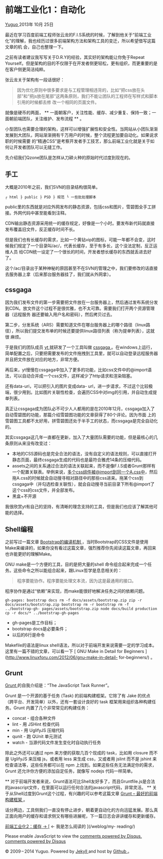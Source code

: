 #  前端工业化1：自动化

[ Yuguo ](http://yuguo.us) 2013年 10月 25日

最近在学习百度前端工程师张云龙的F.I.S系统的时候，了解到他关于“前端工业化”的理解，我也经历过很多前端架构方法和架构工具的变迁，所以希望借写这篇文章的机
会，自己也整理一下。

之前有读者建议我写写关于D.R.Y的经验，其实好的架构能让你免于Repeat
Yourself。但是架构的目的不仅限于在开发者侧更轻松，更有组织，而更重要的是在客户侧更简洁纯粹。

张云龙关于架构有一段话很好：

> 因为优化原则中很多要求是与工程管理相违背的，比如“把css放在头部”和“把js放在尾部”这两条原则，我们不能让团队的工程师在写样式和脚本引用的时候都去修
改一个相同的页面文件。

就像是硬币的两面， ** 一面朝客户，关注性能、缓存、减少重复、保持一致；一面朝前端团队，关注维护、发布流程 ** 。

小型团队也需要合理的架构，这样可以增强扩展性和安全性。当网站从小团队渐渐发展到大团队，网站渐渐拥有千万用户的时候，整个流程更加要自动化。如果说求职的时候需要
的“精通CSS”是考察开发者手工技艺，那么前端工业化就是关于如何让开发者团队可以无缝工作。

先介绍我们Qzone团队是怎样从刀耕火种的原始时代过度到现在的。

##  手工

大概是2010年之前，我们SVN的目录结构很简单。

` ┌ html ├ public ├ PSD ├ 规范 └ 一些批处理脚本 `

public里的东西就是对应外网发布的静态资源，包括css和图片，雪碧图全手工拼接。外网代码中甚至能看到注释。

CDN输出静态资源采用统一的缓存规定，好像是一个小时。要发布新代码就直接发布覆盖旧文件，反正缓存时间不长。

但是我们也有长缓存的需求，比如一个黄钻vip的图标，可能一年都不会变，这时候我们规定了一个目录叫/ac/，代表长缓存，至于有多长，这个没法定制，反正运维人员
给CDN统一设定了一个很长的时间，开发者想长缓存的东西就丢进去好了。

这个/ac/目录出于某种神秘的原因甚至不在SVN的管理之中，我们要修改的话直接去服务器上拿（后来那台服务器挂了，我们就从外网拿）。

##  cssgaga

因为我们发布文件的第一步需要把文件放在一台服务器上，然后通过发布系统分发到CDN。放文件这个过程不是很优雅，也不太可靠。需要我们打开两个资源管理器（远程服务
器还要输入用户名和密码），然后拷贝过去。

第二步，分发系统（ARS）需要知道文件在哪台服务器上的哪个路径（linux路径），所以我们提交发布单的时候还要提供linux路径列表（称为提单列表），这就很
麻烦。

于是我们的团队成员 [ yt ](http://www.99css.com/) 就研发了一个工具叫做 [ cssgaga
](http://www.99css.com/archives/tag/cssgaga)
。在windows上运行，简单配置之后，只要把需要发布的文件拖拽到工具里，就可以自动登录远程服务器并且把文件放在对应的地方，非常方便。

再后来，yt慢慢在cssgaga中加入了更多的功能，比如css文件中的@import语法，可以自动合并成一个css文件，这样减少了http请求和渲染阻塞。

还有data-uri，可以把引入的图片变成data-
url，进一步请求，不过这个比较极端，很少用到。比如图片关联性检查，会遍历CSS中对img的引用，并自动生成提单列表。

真正让cssgaga成为团队必不可少人人都用的是在2010年12月，cssgaga加入了自动雪碧图的功能，那篇介绍雪碧图功能的文章获得了80个评论。因为市面
上的雪碧图工具都不太好用，拼雪碧图还处于半手工的状态，而cssgaga是完全自动化的。

其实cssgaga这几年一直都在更新，加入了大量团队需要的功能，但是最核心的几条原则从来没有改变过：

  * 本地的CSS源码也是完全合法的语法，没有自定义的语法规则，可以直接打开静态页面，最终cssgaga生成的代码也是最符合雅虎14条的压缩代码。 
  * assets之间的关系通过合法的语法关联起来，而不是像F.I.S或者Grunt那样有一个配置关联表。举例来说，多个css组件被@import到同一个A.css中，然后拖A.css的时候就会自动搜寻相对路径中的那些css进来。拖某个css到cssgaga中（并勾选检查关联性），就会自动搜寻当前目录下所有@import了这个css的css文件，并全部发布。 
  * 黑盒+不开源 

我很欣赏yt有自己的坚持，有清晰的理念支持的工具，但是我们也应该了解其他可能的选择。

##  Shell编程

之前写过一篇文章 [ Bootstrap的编译机制 ](http://yuguo.us/weblog/make-bootstrap/)
，当时Bootstrap的CSS文件是使用Make来编译的，如果你没有看过这篇文章，强烈推荐你先阅读这篇文章，再回来也许能更好的理解Make。

GNU make是一个方便的工具，目的是把大量的shell 命令组合起来完成一个任务。这些命令之所以能组合起来，跟Linux哲学是息息相关的：

> 程序要能协作。程序要能处理文本流，因为这是最通用的接口。

程序协作是通过“依赖”来实现，而make能很好地解决任务之间的依赖问题。

` gh-pages: bootstrap docs rm -f docs/assets/bootstrap.zip zip -r
docs/assets/bootstrap.zip bootstrap rm -r bootstrap rm -f ../bootstrap-gh-
pages/assets/bootstrap.zip node docs/build production cp -r docs/*
../bootstrap-gh-pages `

  * gh-pages是工作目标； 
  * bootstrap docs是必要条件； 
  * 以后的6行是命令 

Makefile的语法是linux shell语法，所以对于前端开发来说需要一定的学习成本。这里有一篇不错的文章，可以看一下 [ GNU Make in
Detail for Beginners ](http://www.linuxforu.com/2012/06/gnu-make-in-detail-
for-beginners/) 。

##  Grunt

[ Grunt ](http://Gruntjs.org) 的自我介绍是：“The JavaScript Task Runner”。

Grunt 是一个开源的基于任务 (Task) 的前端构建框架。它除了有 Jake 的优点（跨平台、开发简单）以外，还有一套设计良好的 task
框架用来组织各种构建任务。Grunt 内置了几个非常常见的构建任务：

  * concat - 组合各种文件 
  * lint - 用 JSHint 检查代码 
  * min - 用 UglifyJS 压缩代码 
  * qunit - 跑 QUnit 单元测试 
  * watch - 当源代码文件发生变化时自动执行任务 

除此之外还可以通过 npm 来方便的获取几百个现成的 task，比如用 closure 而不是 UglifyJS 来压缩 js，或者用 less 来生成
css，又或者用 jslint 而不是 jshint 来检查语法等，这些任务都可以在 npm 上找到。如果这些任务无法满足你的需求，Grunt
还允许你方便的添加自定任务，就像写 nodejs 代码一样简单。

** 对于前端开发者来说，Grunt语法可比Shell友好多了，而且Gruntfile.js是合法的javascript文件，在里面可以运行任何合法的javascript代码，非常灵活。 ** 关于从Shell过度到Grunt这个过程，有兴趣的可以参考这篇文章 [ Grunt – 最好的前端构建框架 ](http://lostjs.com/2012/12/08/Grunt-the-best/) 。 

话分两边，工具侧我们一直没有停止进步，朝着更自动化的方向迅猛发展。那么真正面向用户的缓存和请求侧又有哪些进展呢，下一篇日志会讲讲缓存和更新缓存。

[ 前端工业化2：缓存 → ](/weblog/frontend-industrialize-2/) [ ← 我是怎么阅读的 ](/weblog/my-
reading/)

Please enable JavaScript to view the [ comments powered by Disqus.
](http://disqus.com/?ref_noscript) [ comments powered by  Disqus
](http://disqus.com)

© 2009 – 2014 Yuguo. Powered by [ Jekyll ](https://github.com/mojombo/jekyll)
and host by [ Github ](https://github.com/yuguo) 。

